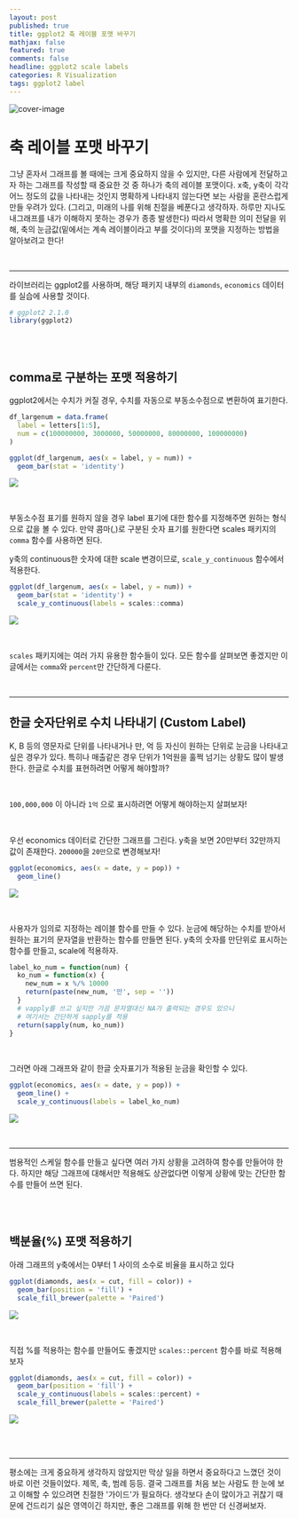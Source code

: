```yaml
---
layout: post
published: true
title: ggplot2 축 레이블 포맷 바꾸기
mathjax: false
featured: true
comments: false
headline: ggplot2 scale labels
categories: R Visualization
tags: ggplot2 label
---
```


![cover-image](/images/macphoto.jpg)

# 축 레이블 포맷 바꾸기

그냥 혼자서 그래프를 볼 때에는 크게 중요하지 않을 수 있지만, 다른 사람에게 전달하고자 하는 그래프를 작성할 때 중요한 것 중 하나가 축의 레이블 포맷이다. x축, y축이 각각 어느 정도의 값을 나타내는 것인지 명확하게 나타내지 않는다면 보는 사람을 혼란스럽게 만들 우려가 있다. (그리고, 미래의 나를 위해 친절을 베푼다고 생각하자. 하루만 지나도 내그래프를 내가 이해하지 못하는 경우가 종종 발생한다) 따라서 명확한 의미 전달을 위해, 축의 눈금값(밑에서는 계속 레이블이라고 부를 것이다)의 포맷을 지정하는 방법을 알아보려고 한다! 

<br />

---

라이브러리는 ggplot2를 사용하며, 해당 패키지 내부의 `diamonds`, `economics` 데이터를 실습에 사용할 것이다.


```r
# ggplot2 2.1.0
library(ggplot2)
```

<br />
<br />

## comma로 구분하는 포맷 적용하기

ggplot2에서는 수치가 커질 경우, 수치를 자동으로 부동소수점으로 변환하여 표기한다.


```r
df_largenum = data.frame(
  label = letters[1:5],
  num = c(100000000, 3000000, 50000000, 80000000, 100000000)
)

ggplot(df_largenum, aes(x = label, y = num)) +
  geom_bar(stat = 'identity')
```

![](/images/post_image/ggplot2_scale_label/unnamed-chunk-2-1.png)

<br />

부동소수점 표기를 원하지 않을 경우 label 표기에 대한 함수를 지정해주면 원하는 형식으로 값을 볼 수 있다. 만약 콤마(,)로 구분된 숫자 표기를 원한다면 scales 패키지의 `comma` 함수를 사용하면 된다.

y축의 continuous한 숫자에 대한 scale 변경이므로, `scale_y_continuous` 함수에서 적용한다.


```r
ggplot(df_largenum, aes(x = label, y = num)) +
  geom_bar(stat = 'identity') +
  scale_y_continuous(labels = scales::comma)
```

![](/images/post_image/ggplot2_scale_label/unnamed-chunk-3-1.png)

<br />

`scales` 패키지에는 여러 가지 유용한 함수들이 있다. 모든 함수를 살펴보면 좋겠지만 이 글에서는 `comma`와 `percent`만 간단하게 다룬다.

<br />

---

## 한글 숫자단위로 수치 나타내기 (Custom Label)

K, B 등의 영문자로 단위를 나타내거나 만, 억 등 자신이 원하는 단위로 눈금을 나타내고 싶은 경우가 있다. 특히나 매출같은 경우 단위가 1억원을 훌쩍 넘기는 상황도 많이 발생한다. 한글로 수치를 표현하려면 어떻게 해야할까?  

<br />

`100,000,000` 이 아니라 `1억` 으로 표시하려면 어떻게 해야하는지 살펴보자!

<br />

우선 economics 데이터로 간단한 그래프를 그린다. y축을 보면 20만부터 32만까지 값이 존재한다. `200000`을 `20만`으로 변경해보자!


```r
ggplot(economics, aes(x = date, y = pop)) +
  geom_line()
```

![](/images/post_image/ggplot2_scale_label/unnamed-chunk-4-1.png)

<br />

사용자가 임의로 지정하는 레이블 함수를 만들 수 있다. 눈금에 해당하는 수치를 받아서 원하는 표기의 문자열을 반환하는 함수를 만들면 된다. y축의 숫자를 만단위로 표시하는 함수를 만들고, scale에 적용하자.


```r
label_ko_num = function(num) {
  ko_num = function(x) {
    new_num = x %/% 10000
    return(paste(new_num, '만', sep = ''))
  }
  # vapply를 쓰고 싶지만 가끔 문자열대신 NA가 출력되는 경우도 있으니 
  # 여기서는 간단하게 sapply를 적용
  return(sapply(num, ko_num))
}
```

<br />

그러면 아래 그래프와 같이 한글 숫자표기가 적용된 눈금을 확인할 수 있다.


```r
ggplot(economics, aes(x = date, y = pop)) +
  geom_line() +
  scale_y_continuous(labels = label_ko_num)
```

![](/images/post_image/ggplot2_scale_label/unnamed-chunk-6-1.png)

<br />

---

범용적인 스케일 함수를 만들고 싶다면 여러 가지 상황을 고려하여 함수를 만들어야 한다. 하지만 해당 그래프에 대해서만 적용해도 상관없다면 이렇게 상황에 맞는 간단한 함수를 만들어 쓰면 된다.

<br />
<br />

## 백분율(%) 포맷 적용하기

아래 그래프의 y축에서는 0부터 1 사이의 소수로 비율을 표시하고 있다


```r
ggplot(diamonds, aes(x = cut, fill = color)) +
  geom_bar(position = 'fill') +
  scale_fill_brewer(palette = 'Paired')
```

![](/images/post_image/ggplot2_scale_label/unnamed-chunk-7-1.png)

<br />

직접 %를 적용하는 함수를 만들어도 좋겠지만 `scales::percent` 함수를 바로 적용해보자


```r
ggplot(diamonds, aes(x = cut, fill = color)) +
  geom_bar(position = 'fill') +
  scale_y_continuous(labels = scales::percent) +
  scale_fill_brewer(palette = 'Paired')
```

![](/images/post_image/ggplot2_scale_label/unnamed-chunk-8-1.png)

<br />
<br />

---

평소에는 크게 중요하게 생각하지 않았지만 막상 일을 하면서 중요하다고 느꼈던 것이 바로 이런 것들이었다. 제목, 축, 범례 등등. 결국 그래프를 처음 보는 사람도 한 눈에 보고 이해할 수 있으려면 친절한 '가이드'가 필요하다. 생각보다 손이 많이가고 귀찮기 때문에 건드리기 싫은 영역이긴 하지만, 좋은 그래프를 위해 한 번만 더 신경써보자.